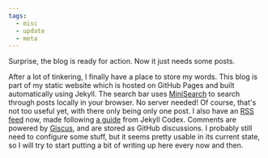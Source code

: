 ```yaml
---
tags:
  - misc
  - update
  - meta
---
```

Surprise, the blog is ready for action. Now it just needs some posts.<!--end-blurb-->

After a lot of tinkering, I finally have a place to store my words. This blog is part of my static website which is hosted on GitHub Pages and built automatically using Jekyll. The search bar uses [MiniSearch](https://github.com/lucaong/minisearch) to search through posts locally in your browser. No server needed! Of course, that's not too useful yet, with there only being only one post. I also have an [RSS feed](/feed.xml) now, made following [a guide](https://jekyllcodex.org/without-plugin/rss-feed) from Jekyll Codex. Comments are powered by [Giscus](https://github.com/giscus/giscus), and are stored as GitHub discussions. I probably still need to configure some stuff, but it seems pretty usable in its current state, so I will try to start putting a bit of writing up here every now and then.